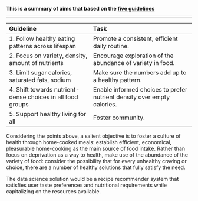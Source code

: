 **This is a summary of aims that based on the [five guidelines](https://health.gov/dietaryguidelines/2015/guidelines/executive-summary/#the-guidelines)** 

-----
|Guideline|Task|
|:----|:----|
|1. Follow healthy eating patterns across lifespan| Promote a consistent, efficient daily routine.|  
|2. Focus on variety, density, amount of nutrients| Encourage exploration of the abundance of variety in food.|
|3. Limit sugar calories, saturated fats, sodium| Make sure the numbers add up to a healthy pattern.|
|4. Shift towards nutrient-dense choices in all food groups| Enable informed choices to prefer nutrient density over empty calories.|
|5. Support healthy living for all| Foster community.|

Considering the points above, a salient objective is to foster a culture of health through home-cooked meals: establish efficient, economical, pleasurable home-cooking as the main source of food intake.  Rather than focus on deprivation as a way to health, make use of the abundance of the variety of food: consider the possibility that for every unhealthy craving or choice, there are a number of healthy solutions that fully satisfy the need.  

The data science solution would be a recipe recommender system that satisfies user taste preferences and nutritional requirements while capitalizing on the resources available.  
